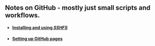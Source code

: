 
## Notes on GitHub -  mostly just small scripts and workflows.
* #### [Installing and using *SSHFS*](notes/sshfs.md)
* #### [Setting up GitHub pages](notes/github-io.md)
